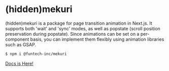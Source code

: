 # (hidden)mekuri

(hidden)mekuri is a package for page transition animation in Next.js. It supports both 'wait' and 'sync' modes, as well as popstate (scroll position preservation during popstate). Since animations can be set on a per-component basis, you can implement them flexibly using animation libraries such as GSAP.

```bash
$ npm i @funtech-inc/mekuri
```

[Docs is Here!](https://funtech-inc.notion.site/hidden-mekuri-doc-df3824fc348448de84a7fc6b2543c247?pvs=4)
